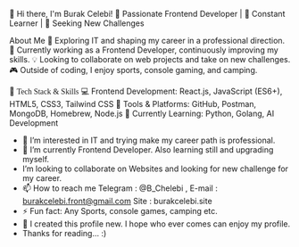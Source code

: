 👋 Hi there, I'm Burak Celebi!
🚀 Passionate Frontend Developer | 🌱 Constant Learner | 🎯 Seeking New Challenges

About Me
👀 Exploring IT and shaping my career in a professional direction.
🌱 Currently working as a Frontend Developer, continuously improving my skills.
💡 Looking to collaborate on web projects and take on new challenges.
🎮 Outside of coding, I enjoy sports, console gaming, and camping.


🔧 <span style="font-family: 'Lucida Console';">Tech Stack & Skills</span>
💻 <span>Frontend Development:</span> React.js, JavaScript (ES6+), HTML5, CSS3, Tailwind CSS
🔧 Tools & Platforms: GitHub, Postman, MongoDB, Homebrew, Node.js
🚀 Currently Learning: Python, Golang, AI Development




- 👀 I’m interested in IT and trying make my career path is professional.
- 🌱 I’m currently Frontend Developer. Also learning still and upgrading myself.
-  I’m looking to collaborate on  Websites and looking for new challenge for my career. 
- 📫 How to reach me  Telegram : @B_Chelebi ,  E-mail : burakcelebi.front@gmail.com  Site : burakcelebi.site
- ⚡ Fun fact: Any Sports, console games, camping etc.
- 🌱 I created this profile new. I hope who ever comes can enjoy my profile.
- Thanks for reading... :)

<!---
BurakCelebi-front/BurakCelebi-front is a ✨ special ✨ repository because its `README.md` (this file) appears on your GitHub profile.
You can click the Preview link to take a look at your changes.
--->

